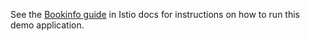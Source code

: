 See the [Bookinfo guide](https://istio.io/docs/guides/bookinfo.html) in Istio
docs for instructions on how to run this demo application.
